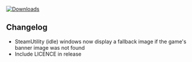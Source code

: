 [![Downloads](https://img.shields.io/github/downloads/zevnda/steam-game-idler/1.7.22/total?style=for-the-badge&logo=github&color=137eb5)](https://github.com/zevnda/steam-game-idler/releases/download/1.7.22/Steam.Game.Idler_1.7.22_x64_en-US.msi)

## Changelog
- SteamUtility (idle) windows now display a fallback image if the game's banner image was not found
- Include LICENCE in release

